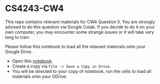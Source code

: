 # CS4243-CW4
This repo contains relevant materials for CW4 Question 5. You are strongly advised to do this question via Google Colab. If you decide to do it on your own computer, you may encounter some strange issues or it will take very long to train.

Please follow this notebook to load all the relavant materials onto your Google Drive.
* Open this [notebook](https://colab.research.google.com/drive/1RN3HFlez99ZveYfSMBjU598cfLTiZwQ_?usp=sharing).
* Create a copy via `File -> Save a Copy in Drive`.
* You will be directed to your copy of notebook, run the cells to load all materials onto your GDrive.

